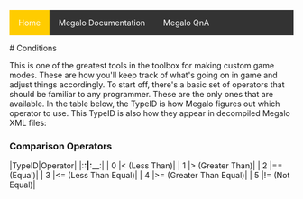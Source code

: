 <style type='text/css'>
ul {list-style-type: none;padding: 0;overflow: hidden;background-color: #333;}
li {  display:block; float: left;}
li a {display: block; color: white; text-align: center; padding: 14px 16px; text-decoration: none;}
li a:hover:not(.active) {background-color: #111;}
.active {background-color: #ffcc00;} </style>
<ul>
      <li><a class="active" href="https://palelebouf.github.io/OmahaScript/">Home</a></li>
      <li><a href="https://palelebouf.github.io/OmahaScript/megalo/doc/home">Megalo Documentation</a></li>
      <li><a href="https://palelebouf.github.io/OmahaScript/megalo/qna">Megalo QnA</a></li>
</ul>
# Conditions

This is one of the greatest tools in the toolbox for making custom game modes. These are how you'll
keep track of what's going on in game and adjust things accordingly. To start off, there's a basic set
of operators that should be familiar to any programmer. These are the only ones that are available.
In the table below, the TypeID is how Megalo figures out which operator to use. This TypeID is also how they appear in
decompiled Megalo XML files:

### Comparison Operators
|TypeID|Operator|
|:____:|:______:|
|   0  |< (Less Than)|
|   1  |> (Greater Than)|
|   2  |== (Equal)|
|   3  |<= (Less Than Equal)|
|   4  |>= (Greater Than Equal)|
|   5  |!= (Not Equal)|
